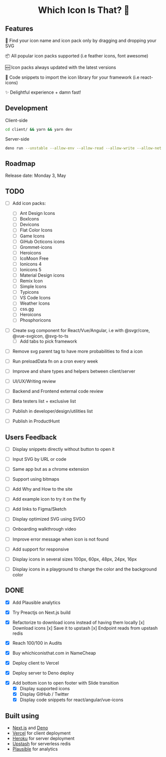 <div align="center">
  <h1>Which Icon Is That? 🤔</h1>
</div>

## Features

🔎 Find your icon name and icon pack only by dragging and dropping your SVG

📦 All popular icon packs supported (i.e feather icons, font awesome)

🆕 Icon packs always updated with the latest versions

📎 Code snippets to import the icon library for your framework (i.e react-icons)

✨ Delightful experience + damn fast!

## Development

Client-side

```bash
cd client/ && yarn && yarn dev
```

Server-side

```bash
deno run --unstable --allow-env --allow-read --allow-write --allow-net ./server/app.ts
```

## Roadmap

Release date: Monday 3, May

## TODO

- [ ] Add icon packs:

  - [ ] Ant Design Icons
  - [ ] BoxIcons
  - [ ] Devicons
  - [ ] Flat Color Icons
  - [ ] Game Icons
  - [ ] GiHub Octicons icons
  - [ ] Grommet-icons
  - [ ] Heroicons
  - [ ] IcoMoon Free
  - [ ] Ionicons 4
  - [ ] Ionicons 5
  - [ ] Material Design icons
  - [ ] Remix Icon
  - [ ] Simple Icons
  - [ ] Typicons
  - [ ] VS Code Icons
  - [ ] Weather Icons
  - [ ] css.gg
  - [ ] Heroicons
  - [ ] Phosphoricons

* [ ] Create svg component for React/Vue/Angular, i.e with @svgr/core, @vue-svgicon, @svg-to-ts
  - [ ] Add tabs to pick framework

- [ ] Remove svg parent tag to have more probabilities to find a icon

* [ ] Run preloadData fn on a cron every week

- [ ] Improve and share types and helpers between client/server

* [ ] UI/UX/Writing review

* [ ] Backend and Frontend external code review

- [ ] Beta testers list + exclusive list

* [ ] Publish in developer/design/utilities list

- [ ] Publish in ProductHunt

## Users Feedback

- [ ] Display snippets directly without button to open it

* [ ] Input SVG by URL or code

- [ ] Same app but as a chrome extension

* [ ] Support using bitmaps

- [ ] Add Why and How to the site

* [ ] Add example icon to try it on the fly

- [ ] Add links to Figma/Sketch

* [ ] Display optimized SVG using SVGO

- [ ] Onboarding walkthrough video

* [ ] Improve error message when icon is not found

- [ ] Add support for responsive

* [ ] Display icons in several sizes 100px, 60px, 48px, 24px, 16px

- [ ] Display icons in a playground to change the color and the background color

## DONE

- [x] Add Plausible analytics

* [x] Try Preactjs on Next.js build

- [x] Refactorize to download icons instead of having them locally
      [x] Download icons
      [x] Save it to upstash
      [x] Endpoint reads from upstash redis

* [x] Reach 100/100 in Audits

- [x] Buy whichiconisthat.com in NameCheap

* [x] Deploy client to Vercel

- [x] Deploy server to Deno deploy

* [x] Add bottom icon to open footer with Slide transition
  - [x] Display supported icons
  - [x] Display GitHub / Twitter
  - [x] Display code snippets for react/angular/vue-icons

## Built using

- [Next.js](https://nextjs.org) and [Deno](https://deno.land)
- [Vercel](https://vercel.com) for client deployment
- [Heroku](https://www.heroku.com) for server deployment
- [Upstash](https://upstash.com) for serverless redis
- [Plausible](https://plausible.io) for analytics
